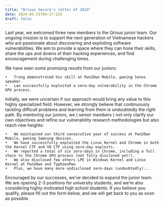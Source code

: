 ```yaml
---
title: "Qrious Secure's letter of 2024"
date: 2024-05-31T04:17:23Z
draft: false
---
```


Last year, we welcomed three new members to the Qrious junior team. Our ongoing mission is to support the next generation of Vietnamese hackers who are passionate about discovering and exploiting software vulnerabilities. We aim to provide a space where they can hone their skills, share the ups and downs of their hacking experiences, and find encouragement during challenging times.

We have seen some promising results from our juniors:

    •   Trung demonstrated his skill at Pwn2Own Mobile, pwning Sonos speaker.
    •   Lan successfully exploited a zero-day vulnerability in the Chrome GPU process.

Initially, we were uncertain if our approach would bring any value to this highly specialized field. However, we strongly believe that continuously tackling difficult problems and learning from them is undoubtedly the right path. By mentoring our juniors, we ( senior members ) not only clarify our own objectives and refine our vulnerability research methodologies but also reach new heights:

    •   We maintained our third consecutive year of success at Pwn2Own Mobile, pwning Samsung devices.
    •   We have successfully exploited the Linux Kernel and Chrome in both the Kernel CTF and V8 CTF using zero-day exploits.
    •   We reported a total of six zero-days in Chrome, including a full chain to the Chrome GPU process (not fully disclosed yet!).
    •   We also disclosed few others LPE in Windows Kernel and Linux Kernel at Pwn2Own and TyphoonPwn
    •   Plus, we have many more undisclosed zero-days (undoubtedly)...

Encouraged by our successes, we’ve decided to expand the junior team. We are opening 2-3 positions for university students, and we’re also considering highly motivated high school students. If you believe you qualify, please fill out the form below, and we will get back to you as soon as possible.
